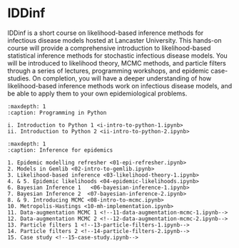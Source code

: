 IDDinf
======

IDDinf is a short course on likelihood-based inference methods for infectious disease
models hosted at Lancaster University. This hands-on course will provide a comprehensive
introduction to likelihood-based statistical inference methods for stochastic infectious
disease models. You will be introduced to likelihood theory, MCMC methods, and particle
filters through a series of lectures, programming workshops, and epidemic case-studies. On
completion, you will have a deeper understanding of how likelihood-based inference methods
work on infectious disease models, and be able to apply them to your own epidemiological
problems.

```{toctree}
:maxdepth: 1
:caption: Programming in Python
	     
i. Introduction to Python 1 <i-intro-to-python-1.ipynb>
ii. Introduction to Python 2 <ii-intro-to-python-2.ipynb>
```

```{toctree}
:maxdepth: 1
:caption: Inference for epidemics
	     
1. Epidemic modelling refresher <01-epi-refresher.ipynb>
2. Models in Gemlib <02-intro-to-gemlib.ipynb>
3. Likelihood-based inference <03-likelihood-theory-1.ipynb>
4. & 5. Epidemic likelihoods <04-epidemic-likelihoods.ipynb>
6. Bayesian Inference 1   <06-bayesian-inference-1.ipynb>
7. Bayesian Inference 2  <07-bayesian-inference-2.ipynb>
8. & 9. Introducing MCMC <08-intro-to-mcmc.ipynb>
10. Metropolis-Hastings <10-mh-implementation.ipynb>
11. Data-augmentation MCMC 1 <!--11-data-augmentation-mcmc-1.ipynb-->
12. Data-augmentation MCMC 2 <!--12-data-augmentation-mcmc-2.ipynb-->
13. Particle filters 1 <!--13-particle-filters-1.ipynb-->
14. Particle filters 2 <!--14-particle-filters-2.ipynb-->
15. Case study <!--15-case-study.ipynb-->
```
